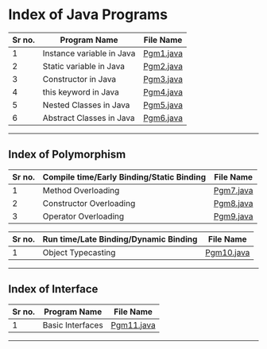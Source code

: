 # Index of Java Programs

| Sr no. | Program Name              | File Name              |
| ------ | ------------------------- | ---------------------- |
| 1      | Instance variable in Java | [Pgm1.java](Pgm1.java) |
| 2      | Static variable in Java   | [Pgm2.java](Pgm2.java) |
| 3      | Constructor in Java       | [Pgm3.java](Pgm3.java) |
| 4      | this keyword in Java      | [Pgm4.java](Pgm4.java) |
| 5      | Nested Classes in Java    | [Pgm5.java](Pgm5.java) |
| 6      | Abstract Classes in Java  | [Pgm6.java](Pgm6.java) |

---

## Index of Polymorphism

| Sr no. | Compile time/Early Binding/Static Binding | File Name              |
| ------ | ----------------------------------------- | ---------------------- |
| 1      | Method Overloading                        | [Pgm7.java](Pgm7.java) |
| 2      | Constructor Overloading                   | [Pgm8.java](Pgm8.java) |
| 3      | Operator Overloading                      | [Pgm9.java](Pgm9.java) |

| Sr no. | Run time/Late Binding/Dynamic Binding | File Name                |
| ------ | ------------------------------------- | ------------------------ |
| 1      | Object Typecasting                    | [Pgm10.java](Pgm10.java) |

---

## Index of Interface

| Sr no. | Program Name     | File Name                |
| ------ | ---------------- | ------------------------ |
| 1      | Basic Interfaces | [Pgm11.java](Pgm11.java) |

---
